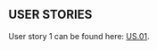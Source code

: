 ## USER STORIES

User story 1 can be found here: [US.01](https://github.com/your-username/your-repo/issues/1).
